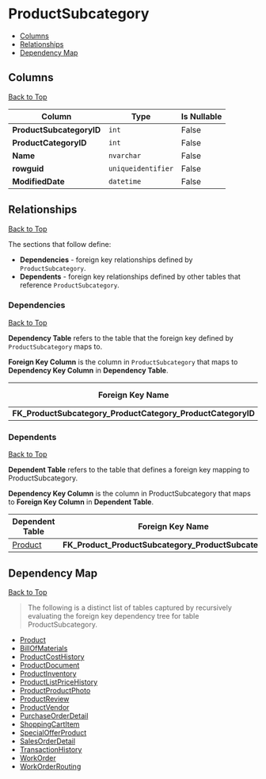 # ProductSubcategory

* [Columns](#columns)
* [Relationships](#relationships)
* [Dependency Map](#dependency-map)

## Columns
[Back to Top](#productsubcategory)

Column | Type | Is Nullable
-------|------|------------
**ProductSubcategoryID** | `int` | False
**ProductCategoryID** | `int` | False
**Name** | `nvarchar` | False
**rowguid** | `uniqueidentifier` | False
**ModifiedDate** | `datetime` | False

## Relationships
[Back to Top](#productsubcategory)


The sections that follow define:
* **Dependencies** - foreign key relationships defined by `ProductSubcategory`.
* **Dependents** - foreign key relationships defined by other tables that reference `ProductSubcategory`.

### Dependencies
[Back to Top](#productsubcategory)

**Dependency Table** refers to the table that the foreign key defined by `ProductSubcategory` maps to.

**Foreign Key Column** is the column in `ProductSubcategory` that maps to **Dependency Key Column** in **Dependency Table**.

Foreign Key Name | Foreign Key Column | Dependency Table | Dependency Key Column
-----------------|--------------------|------------------|----------------------
**FK_ProductSubcategory_ProductCategory_ProductCategoryID** | `ProductCategoryID` | [ProductCategory](./ProductCategory.md) | `ProductCategoryID`

### Dependents
[Back to Top](#productsubcategory)

**Dependent Table** refers to the table that defines a foreign key mapping to ProductSubcategory.

**Dependency Key Column** is the column in ProductSubcategory that maps to **Foreign Key Column** in **Dependent Table**.

Dependent Table | Foreign Key Name | Foreign Key Column | Dependency Key Column
----------------|------------------|--------------------|----------------------
[Product](./Product.md) | **FK_Product_ProductSubcategory_ProductSubcategoryID** | `ProductSubcategoryID` | `ProductSubcategoryID`

## Dependency Map
[Back to Top](#productsubcategory)

> The following is a distinct list of tables captured by recursively evaluating the foreign key dependency tree for table ProductSubcategory.

* [Product](./Product.md)
* [BillOfMaterials](./BillOfMaterials.md)
* [ProductCostHistory](./ProductCostHistory.md)
* [ProductDocument](./ProductDocument.md)
* [ProductInventory](./ProductInventory.md)
* [ProductListPriceHistory](./ProductListPriceHistory.md)
* [ProductProductPhoto](./ProductProductPhoto.md)
* [ProductReview](./ProductReview.md)
* [ProductVendor](./ProductVendor.md)
* [PurchaseOrderDetail](./PurchaseOrderDetail.md)
* [ShoppingCartItem](./ShoppingCartItem.md)
* [SpecialOfferProduct](./SpecialOfferProduct.md)
* [SalesOrderDetail](./SalesOrderDetail.md)
* [TransactionHistory](./TransactionHistory.md)
* [WorkOrder](./WorkOrder.md)
* [WorkOrderRouting](./WorkOrderRouting.md)
